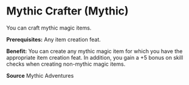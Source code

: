 ﻿---
cssclass: [feats]

---
# Mythic Crafter (Mythic)

You can craft mythic magic items.

**Prerequisites:** Any item creation feat.

**Benefit:** You can create any mythic magic item for which you have the appropriate item creation feat. In addition, you gain a +5 bonus on skill checks when creating non-mythic magic items.

**Source** Mythic Adventures